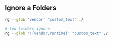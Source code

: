 ## Ignore a Folders

```sh
rg --glob 'vendor' "custom_text" ./

# few folders ignore
rg --glob '!{vendor,runtime}' "custom_text" ./
```
